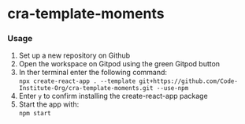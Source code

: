 # cra-template-moments

### Usage

1. Set up a new repository on Github
2. Open the workspace on Gitpod using the green Gitpod button 
3. In ther terminal enter the following command:   
`npx create-react-app . --template git+https://github.com/Code-Institute-Org/cra-template-moments.git --use-npm`
4. Enter `y` to confirm installing the create-react-app package
5. Start the app with:   
`npm start`

